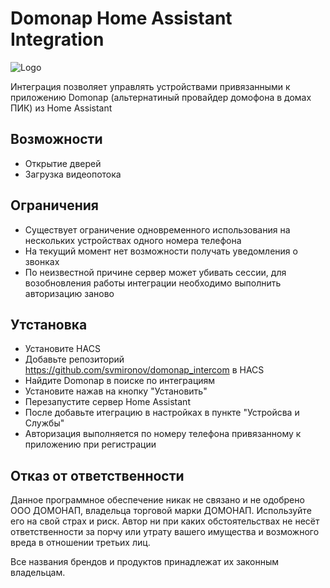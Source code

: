 # Domonap Home Assistant Integration

![Logo](https://github.com/svmironov/domonap_intercom/blob/main/img/icon.png?raw=true)

Интеграция позволяет управлять устройствами привязанными к приложению Domonap (альтернатиный провайдер домофона в домах ПИК) из Home Assistant

## Возможности

* Открытие дверей
* Загрузка видеопотока

## Ограничения

* Существует ограничение одновременного использования на нескольких устройствах одного номера телефона
* На текущий момент нет возможности получать уведомления о звонках
* По неизвестной причине сервер может убивать сессии, для возобновления работы интеграции необходимо выполнить авторизацию заново  

## Утстановка

* Установите HACS
* Добавьте репозиторий https://github.com/svmironov/domonap_intercom в HACS 
* Найдите Domonap в поиске по интеграциям
* Установите нажав на кнопку "Установить" 
* Перезапустите сервер Home Assistant
* После добавьте итеграцию в настройках в пункте "Устройсва и Службы"
* Авторизация выполняется по номеру телефона привязанному к приложению при регистрации

## Отказ от ответственности

Данное программное обеспечение никак не связано и не одобрено ООО ДОМОНАП, владельца торговой марки ДОМОНАП. Используйте его на свой страх и риск. Автор ни при каких обстоятельствах не несёт ответственности за порчу или утрату вашего имущества и возможного вреда в отношении третьих лиц.

Все названия брендов и продуктов принадлежат их законным владельцам.
